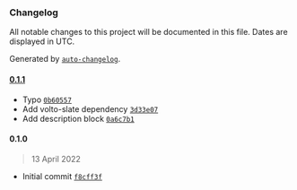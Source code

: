 ### Changelog

All notable changes to this project will be documented in this file. Dates are displayed in UTC.

Generated by [`auto-changelog`](https://github.com/CookPete/auto-changelog).

#### [0.1.1](https://github.com/eea/volto-description-block/compare/0.1.0...0.1.1)

- Typo [`0b60557`](https://github.com/eea/volto-description-block/commit/0b60557075668aa6f852857f6d25ca469fc6279a)
- Add volto-slate dependency [`3d33e07`](https://github.com/eea/volto-description-block/commit/3d33e0795af0a8cabce1bfb6562c35cda8e5bc66)
- Add description block [`0a6c7b1`](https://github.com/eea/volto-description-block/commit/0a6c7b167ea4037b47df5bea39932a5d03778954)

#### 0.1.0

> 13 April 2022

- Initial commit [`f8cff3f`](https://github.com/eea/volto-description-block/commit/f8cff3fe130af00ee150f3200b67acae4836ec70)
